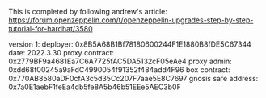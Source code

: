 This is completed by following andrew's article:
https://forum.openzeppelin.com/t/openzeppelin-upgrades-step-by-step-tutorial-for-hardhat/3580

version 1:
deployer: 0x8B5A68B1Bf78180600244F1E1880B8fDE5C67344
date: 2022.3.30
proxy contract: 0x2779BF9a4681Ea7C6A7725fAC5DA5132cF05eAe4
proxy admin: 0xdd68f00245a9aFdC4990054f91352f484add4F96
box contract: 0x770AB8580aDF0cfA3c5d35Cc207F7aae5E8C7697
gnosis safe address: 0x7a0E1aebF1feEa4db5fe8A5b46b51EEe5AEC3b0F